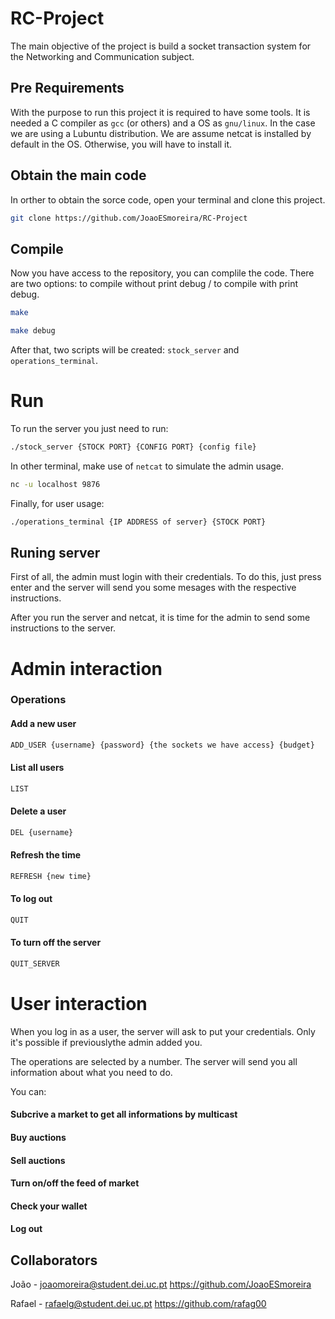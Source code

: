 # RC-Project


The main objective of the project is build a socket transaction system for the Networking and Communication subject.


## Pre Requirements

With the purpose to run this project it is required to have some tools. It is needed a C compiler as `gcc` (or others) and a OS as `gnu/linux`.
In the case we are using a Lubuntu distribution.
We are assume netcat is installed by default in the OS. Otherwise, you will have to install it.


## Obtain the main code

In orther to obtain the sorce code, open your terminal and clone this project.

```bash
git clone https://github.com/JoaoESmoreira/RC-Project
```


## Compile

Now you have access to the repository, you can complile the code. There are two options: to compile without print debug / to compile with print debug.

```bash
make
```

```bash
make debug
```

After that, two scripts will be created: `stock_server` and `operations_terminal`.


# Run

To run the server you just need to run:
```bash
./stock_server {STOCK PORT} {CONFIG PORT} {config file}
```
In other terminal, make use of `netcat` to simulate the admin usage.
```bash
nc -u localhost 9876
```
Finally, for user usage:
```bash
./operations_terminal {IP ADDRESS of server} {STOCK PORT}
```

## Runing server

First of all, the admin must login with their credentials. To do this, just press enter and the server will send you some mesages with the respective instructions.

After you run the server and netcat, it is time for the admin to send some instructions to the server.

# Admin interaction

### Operations
#### Add a new user
```bash
ADD_USER {username} {password} {the sockets we have access} {budget}
```

#### List all users
```bash
LIST
```

#### Delete a user
```bash
DEL {username}
```

#### Refresh the time
```bash
REFRESH {new time}
```

#### To log out
```bash
QUIT
```

#### To turn off the server
```bash
QUIT_SERVER
```

# User interaction

When you log in as a user, the server will ask to put your credentials. Only it's possible if previouslythe admin added you.

The operations are selected by a number. The server will send you all information about what you need to do.

You can:
#### Subcrive a market to get all informations by multicast
#### Buy auctions
#### Sell auctions
#### Turn on/off the feed of market
#### Check your wallet
#### Log out

## Collaborators

João - joaomoreira@student.dei.uc.pt https://github.com/JoaoESmoreira


Rafael - rafaelg@student.dei.uc.pt  https://github.com/rafag00
